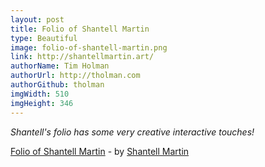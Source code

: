 ```yaml
---
layout: post
title: Folio of Shantell Martin
type: Beautiful
image: folio-of-shantell-martin.png
link: http://shantellmartin.art/
authorName: Tim Holman
authorUrl: http://tholman.com
authorGithub: tholman
imgWidth: 510
imgHeight: 346
---
```


_Shantell's folio has some very creative interactive touches!_

[Folio of Shantell Martin](http://shantellmartin.art/) - by [Shantell Martin](http://shantellmartin.art/info/)
